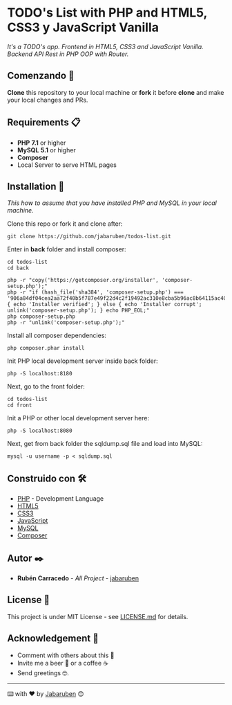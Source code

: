 # TODO's List with PHP and HTML5, CSS3 y JavaScript Vanilla

_It's a TODO's app.
Frontend in HTML5, CSS3 and JavaScript Vanilla.
Backend API Rest in PHP OOP with Router._

## Comenzando 🚀

**Clone** this repository to your local machine or **fork** it before **clone** and make your local changes and PRs.

## Requirements 📋

- **PHP** **7.1** or higher
- **MySQL** **5.1** or higher
- **Composer**
- Local Server to serve HTML pages

## Installation 🔧

_This how to assume that you have installed PHP and MySQL in your local machine._


Clone this repo or fork it and clone after:
```
git clone https://github.com/jabaruben/todos-list.git
```
Enter in **back** folder and install composer:
```
cd todos-list
cd back
```
```
php -r "copy('https://getcomposer.org/installer', 'composer-setup.php');"
php -r "if (hash_file('sha384', 'composer-setup.php') === '906a84df04cea2aa72f40b5f787e49f22d4c2f19492ac310e8cba5b96ac8b64115ac402c8cd292b8a03482574915d1a8') { echo 'Installer verified'; } else { echo 'Installer corrupt'; unlink('composer-setup.php'); } echo PHP_EOL;"
php composer-setup.php
php -r "unlink('composer-setup.php');"
```
Install all composer dependencies:
```
php composer.phar install
```
Init PHP local development server inside back folder:
```
php -S localhost:8180
```
Next, go to the front folder:
```
cd todos-list
cd front
```
Init a PHP or other local development server here:
```
php -S localhost:8080
```
Next, get from back folder the sqldump.sql file and load into MySQL:
```
mysql -u username -p < sqldump.sql
```
## Construido con 🛠️

* [PHP](https://www.php.net/downloads) - Development Language
* [HTML5](https://es.wikipedia.org/wiki/HTML5)
* [CSS3](https://es.wikipedia.org/wiki/Hoja_de_estilos_en_cascada)
* [JavaScript](https://es.wikipedia.org/wiki/Hoja_de_estilos_en_cascada)
* [MySQL](https://www.mysql.com/)
* [Composer](https://getcomposer.org/)

## Autor ✒️

* **Rubén Carracedo** - *All Project* - [jabaruben](https://github.com/jabaruben)

## License 📄

This project is under MIT License - see [LICENSE.md](LICENSE.md) for details.

## Acknowledgement 🎁

* Comment with others about this 📢
* Invite me a beer 🍺 or a coffee ☕
* Send greetings 🤓.

---
⌨️ with ❤️ by [Jabaruben](https://github.com/jabaruben) 😊